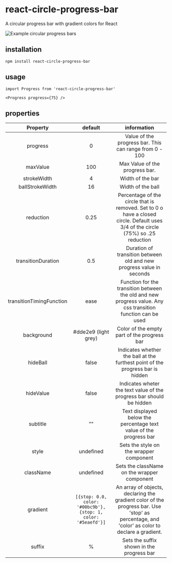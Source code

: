 # react-circle-progress-bar
A circular progress bar with gradient colors for React

![Example circular progress bars](/examples.png)

## installation

`npm install react-circle-progress-bar`

## usage

```
import Progress from 'react-circle-progress-bar'

<Progress progress={75} />
```

## properties

| Property | default  | information  |
| :---:   | :-: | :-: |
| progress | 0 | Value of the progress bar. This can range from 0 - 100 |
| maxValue | 100 | Max Value of the progress bar.|
| strokeWidth | 4 | Width of the bar |
| ballStrokeWidth | 16 | Width of the ball |
| reduction | 0.25 | Percentage of the circle that is removed. Set to 0 o have a closed circle. Default uses 3/4 of the circle (75%) so .25 reduction |
| transitionDuration | 0.5 | Duration of transition between old and new progress value in seconds| 
| transitionTimingFunction | ease | Function for the transition between the old and new progress value. Any css transition function can be used |
| background | #dde2e9 (light grey) | Color of the empty part of the progress bar |
| hideBall | false | Indicates whether the ball at the furthest point of the progress bar is hidden |
| hideValue | false | Indicates wheter the text value of the progress bar should be hidden |
| subtitle | "" | Text displayed below the percentage text value of the progress bar |
| style | undefined | Sets the style on the wrapper component |
| className | undefined | Sets the className on the wrapper component |
| gradient | `[{stop: 0.0, color: '#00bc9b'}, {stop: 1, color: '#5eaefd'}]` | An array of objects, declaring the gradient color of the progress bar. Use 'stop' as percentage, and 'color' as color to declare a gradient. |
| suffix | % | Sets the suffix shown in the progress bar |
